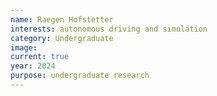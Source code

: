 ```yaml
---
name: Raegen Hofstetter
interests: autonomous driving and simulation
category: Undergraduate
image: 
current: true
year: 2024
purpose: undergraduate research
---
```

